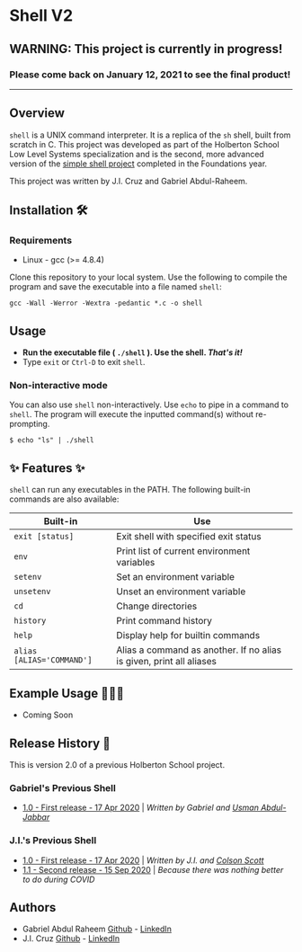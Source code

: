# Shell V2

## **WARNING:** This project is currently in progress!
### Please come back on January 12, 2021 to see the final product!

---

## Overview

`shell` is a UNIX command interpreter. It is a replica of the `sh` shell, built from scratch in C. This project was developed as part of the Holberton School Low Level Systems specialization and is the second, more advanced version of the [simple shell project](https://github.com/jicruz96/JISH_A-Custom-Shell-Terminal) completed in the Foundations year.

This project was written by J.I. Cruz and Gabriel Abdul-Raheem.

## Installation 🛠

### Requirements
* Linux - gcc (>= 4.8.4)

Clone this repository to your local system. Use the following to compile the program and save the executable into a file named `shell`:
```
gcc -Wall -Werror -Wextra -pedantic *.c -o shell
```

## Usage 

* **Run the executable file (  `./shell`   ). Use the shell. *That's it!***
* Type `exit` or `Ctrl-D` to exit `shell`. 

### Non-interactive mode

You can also use `shell` non-interactively. Use `echo` to pipe in a command to `shell`. The program will execute the inputted command(s) without re-prompting.
```
$ echo "ls" | ./shell
```

## ✨ Features ✨

`shell` can run any executables in the PATH. The following built-in commands are also available:

| Built-in | Use |
|-|-|
| `exit [status]` |	Exit shell with specified exit status |
| `env`	| Print list of current environment variables |
| `setenv` | Set an environment variable |
| `unsetenv` | Unset an environment variable |
| `cd` | Change directories |
| `history` | Print command history |
| `help` | Display help for builtin commands |
| `alias [ALIAS='COMMAND']` | Alias a command as another. If no alias is given, print all aliases |

## Example Usage 🤷🏽‍♂️

* Coming Soon

## Release History 🧾

This is version 2.0 of a previous Holberton School project.

### Gabriel's Previous Shell
* [1.0 - First release - 17 Apr 2020](https://github.com/UsmanGTA/simple_shell) | *Written by Gabriel and [Usman Abdul-Jabbar](https://usmanjabbar.com)*

### J.I.'s Previous Shell
* [1.0 - First release - 17 Apr 2020](https://github.com/OctopusHugz/simple_shell/tree/5f9dbb9c0bc978b5f8566eac0ce5cc05496c22a0) | *Written by J.I. and [Colson Scott](https://github.com/OctopusHugz)*
* [1.1 - Second release - 15 Sep 2020](https://github.com/jicruz96/simple_shell) | *Because there was nothing better to do during COVID*

## Authors

* Gabriel Abdul Raheem [Github](https://github.com/GabrielAbdul) - [LinkedIn](https://www.linkedin.com/in/gabriel-abdul-raheem-3a1a01144/)
* J.I. Cruz [Github](https://github.com/jicruz96) - [LinkedIn](https://linkedin.com/in/jicruzpr)
